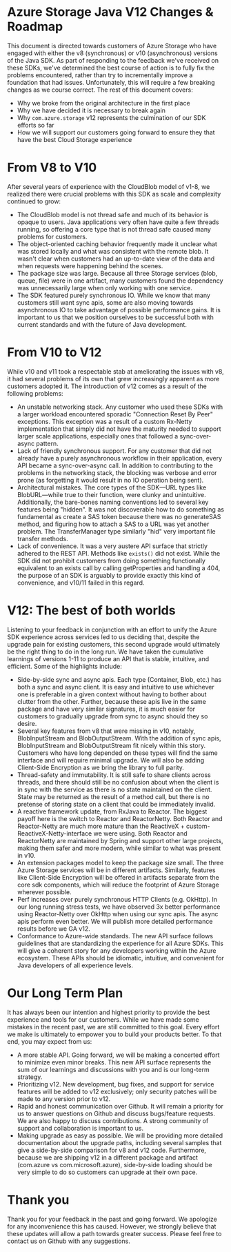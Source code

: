 # Azure Storage Java V12 Changes &amp; Roadmap

This document is directed towards customers of Azure Storage who have engaged with either the v8 (synchronous) or v10 (asynchronous) versions of the Java SDK. As part of responding to the feedback we&#39;ve received on these SDKs, we&#39;ve determined the best course of action is to fully fix the problems encountered, rather than try to incrementally improve a foundation that had issues. Unfortunately, this will require a few breaking changes as we course correct. The rest of this document covers:

- Why we broke from the original architecture in the first place
- Why we have decided it is necessary to break again
- Why `com.azure.storage` v12 represents the culmination of our SDK efforts so far
- How we will support our customers going forward to ensure they that have the best Cloud Storage experience

# From V8 to V10

After several years of experience with the CloudBlob model of v1-8, we realized there were crucial problems with this SDK as scale and complexity continued to grow:

- The CloudBlob model is not thread safe and much of its behavior is opaque to users. Java applications very often have quite a few threads running, so offering a core type that is not thread safe caused many problems for customers.
- The object-oriented caching behavior frequently made it unclear what was stored locally and what was consistent with the remote blob. It wasn&#39;t clear when customers had an up-to-date view of the data and when requests were happening behind the scenes.
- The package size was large. Because all three Storage services (blob, queue, file) were in one artifact, many customers found the dependency was unnecessarily large when only working with one service.
- The SDK featured purely synchronous IO. While we know that many customers still want sync apis, some are also moving towards asynchronous IO to take advantage of possible performance gains. It is important to us that we position ourselves to be successful both with current standards and with the future of Java development.

# From V10 to V12

While v10 and v11 took a respectable stab at ameliorating the issues with v8, it had several problems of its own that grew increasingly apparent as more customers adopted it. The introduction of v12 comes as a result of the following problems:

- An unstable networking stack. Any customer who used these SDKs with a larger workload encountered sporadic &quot;Connection Reset By Peer&quot; exceptions.  This exception was a result of a custom Rx-Netty implementation that simply did not have the maturity needed to support larger scale applications, especially ones that followed a sync-over-async pattern.
- Lack of friendly synchronous support. For any customer that did not already have a purely asynchronous workflow in their application, every API became a sync-over-async call. In addition to contributing to the problems in the networking stack, the blocking was verbose and error prone (as forgetting it would result in no IO operation being sent).
- Architectural mistakes. The core types of the SDK—URL types like BlobURL—while true to their function, were clunky and unintuitive. Additionally, the bare-bones naming conventions led to several key features being &quot;hidden&quot;. It was not discoverable how to do something as fundamental as create a SAS token because there was no generateSAS method, and figuring how to attach a SAS to a URL was yet another problem. The TransferManager type similarly &quot;hid&quot; very important file transfer methods.
- Lack of convenience. It was a very austere API surface that strictly adhered to the REST API. Methods like `exists()` did not exist. While the SDK did not prohibit customers from doing something functionally equivalent to an exists call by calling getProperties and handling a 404, the purpose of an SDK is arguably to provide exactly this kind of convenience, and v10/11 failed in this regard.

# V12: The best of both worlds

Listening to your feedback in conjunction with an effort to unify the Azure SDK experience across services led to us deciding that, despite the upgrade pain for existing customers, this second upgrade would ultimately be the right thing to do in the long run. We have taken the cumulative learnings of versions 1-11 to produce an API that is stable, intuitive, and efficient. Some of the highlights include:

- Side-by-side sync and async apis. Each type (Container, Blob, etc.) has both a sync and async client. It is easy and intuitive to use whichever one is preferable in a given context without having to bother about clutter from the other. Further, because these apis live in the same package and have very similar signatures, it is much easier for customers to gradually upgrade from sync to async should they so desire.
- Several key features from v8 that were missing in v10, notably, BlobInputStream and BlobOutputStream. With the addition of sync apis, BlobInputStream and BlobOutputStream fit nicely within this story. Customers who have long depended on these types will find the same interface and will require minimal upgrade. We will also be adding Client-Side Encryption as we bring the library to full parity.
- Thread-safety and immutability. It is still safe to share clients across threads, and there should still be no confusion about when the client is in sync with the service as there is no state maintained on the client. State may be returned as the result of a method call, but there is no pretense of storing state on a client that could be immediately invalid.
- A reactive framework update, from RxJava to Reactor. The biggest payoff here is the switch to Reactor and ReactorNetty. Both Reactor and Reactor-Netty are much more mature than the ReactiveX + custom-ReactiveX-Netty-interface we were using. Both Reactor and ReactorNetty are maintained by Spring and support other large projects, making them safer and more modern, while similar to what was present in v10.
- An extension packages model to keep the package size small. The three Azure Storage services will be in different artifacts. Similarly, features like Client-Side Encryption will be offered in artifacts separate from the core sdk components, which will reduce the footprint of Azure Storage wherever possible.
- Perf increases over purely synchronous HTTP Clients (e.g. OkHttp). In our long running stress tests, we have observed 3x better performance using Reactor-Netty over OkHttp when using our sync apis. The async apis perform even better. We will publish more detailed performance results before we GA v12.
- Conformance to Azure-wide standards. The new API surface follows guidelines that are standardizing the experience for all Azure SDKs. This will give a coherent story for any developers working within the Azure ecosystem. These APIs should be idiomatic, intuitive, and convenient for Java developers of all experience levels.

# Our Long Term Plan

It has always been our intention and highest priority to provide the best experience and tools for our customers. While we have made some mistakes in the recent past, we are still committed to this goal. Every effort we make is ultimately to empower you to build your products better. To that end, you may expect from us:

- A more stable API. Going forward, we will be making a concerted effort to minimize even minor breaks. This new API surface represents the sum of our learnings and discussions with you and is our long-term strategy.
- Prioritizing v12. New development, bug fixes, and support for service features will be added to v12 exclusively; only security patches will be made to any version prior to v12. 
- Rapid and honest communication over Github.  It will remain a priority for us to answer questions on Github and discuss bugs/feature requests. We are also happy to discuss contributions. A strong community of support and collaboration is important to us.
- Making upgrade as easy as possible. We will be providing more detailed documentation about the upgrade paths, including several samples that give a side-by-side comparison for v8 and v12 code. Furthermore, because we are shipping v12 in a different package and artifact (com.azure vs com.microsoft.azure), side-by-side loading should be very simple to do so customers can upgrade at their own pace.

# Thank you

Thank you for your feedback in the past and going forward. We apologize for any inconvenience this has caused. However, we strongly believe that these updates will allow a path towards greater success. Please feel free to contact us on Github with any suggestions.

